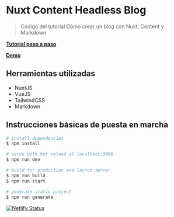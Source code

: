 # Nuxt Content Headless Blog

> Código del tutorial Cómo crear un blog con Nuxt, Content y Markdown

**[Tutorial paso a paso](https://www.danielprimo.io/blog/como-crear-blog-nuxt-content-markdown)**

**[Demo](https://nuxt-content-headless-blog.netlify.app/)**

## Herramientas utilizadas

- NuxtJS
- VueJS
- TailwindCSS
- Markdown

## Instrucciones básicas de puesta en marcha

```bash
# install dependencies
$ npm install

# serve with hot reload at localhost:3000
$ npm run dev

# build for production and launch server
$ npm run build
$ npm run start

# generate static project
$ npm run generate
```


[![Netlify Status](https://api.netlify.com/api/v1/badges/5c80e68b-5afd-4a9a-be80-23d3ffccab92/deploy-status)](https://app.netlify.com/sites/nuxt-content-headless-blog/deploys)